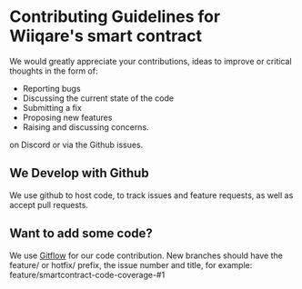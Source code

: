 # Contributing Guidelines for Wiiqare's smart contract
We would greatly appreciate your contributions, ideas to improve or critical thoughts in the form of:

- Reporting bugs
- Discussing the current state of the code
- Submitting a fix
- Proposing new features
- Raising and discussing concerns.

on Discord or via the Github issues.

## We Develop with Github
We use github to host code, to track issues and feature requests, as well as accept pull requests.

## Want to add some code?
We use [Gitflow](https://www.atlassian.com/git/tutorials/comparing-workflows/gitflow-workflow) for our code contribution. New branches should have
the feature/ or hotfix/ prefix, the issue number and title, for example: feature/smartcontract-code-coverage-#1
